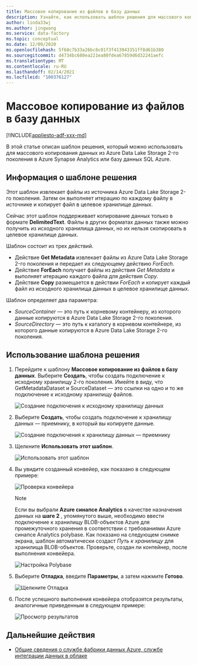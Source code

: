 ```yaml
---
title: Массовое копирование из файлов в базу данных
description: Узнайте, как использовать шаблон решения для массового копирования данных из Azure Data Lake Storage 2-го поколения в Azure Synapse Analytics или базу данных SQL Azure.
author: linda33wj
ms.author: jingwang
ms.service: data-factory
ms.topic: conceptual
ms.date: 12/09/2020
ms.openlocfilehash: 5f68c7b33a26bc8c01f3f413943351ff8d61b380
ms.sourcegitcommit: d4734bc680ea221ea80fdea67859d6d32241aefc
ms.translationtype: MT
ms.contentlocale: ru-RU
ms.lasthandoff: 02/14/2021
ms.locfileid: "100376127"
---
```

# <a name="bulk-copy-from-files-to-database"></a>Массовое копирование из файлов в базу данных

[!INCLUDE[appliesto-adf-xxx-md](includes/appliesto-adf-xxx-md.md)]

В этой статье описан шаблон решения, который можно использовать для массового копирования данных из Azure Data Lake Storage 2-го поколения в Azure Synapse Analytics или базу данных SQL Azure.

## <a name="about-this-solution-template"></a>Информация о шаблоне решения

Этот шаблон извлекает файлы из источника Azure Data Lake Storage 2-го поколения. Затем он выполняет итерацию по каждому файлу в источнике и копирует файл в целевое хранилище данных. 

Сейчас этот шаблон поддерживает копирование данных только в формате **DelimitedText**. Файлы в других форматах данных также можно получить из исходного хранилища данных, но их нельзя скопировать в целевое хранилище данных.  

Шаблон состоит из трех действий.
- Действие **Get Metadata** извлекает файлы из Azure Data Lake Storage 2-го поколения и передает их следующему действию *ForEach*.
- Действие **ForEach** получает файлы из действия *Get Metadata* и выполняет итерацию каждого файла для действия *Copy*.
- Действие **Copy** размещается в действии *ForEach* и копирует каждый файл из исходного хранилища данных в целевое хранилище данных.

Шаблон определяет два параметра:
- *SourceContainer* — это путь к корневому контейнеру, из которого данные копируются в Azure Data Lake Storage 2-го поколения. 
- *SourceDirectory* — это путь к каталогу в корневом контейнере, из которого данные копируются в Azure Data Lake Storage 2-го поколения.

## <a name="how-to-use-this-solution-template"></a>Использование шаблона решения

1. Перейдите к шаблону **Массовое копирование из файлов в базу данных**. Выберите **Создать**, чтобы создать подключение к исходному хранилищу 2-го поколения. Имейте в виду, что GetMetadataDataset и SourceDataset — это ссылки на одно и то же подключение к исходному хранилищу файлов.

    ![Создание подключения к исходному хранилищу данных](media/solution-template-bulk-copy-from-files-to-database/source-connection.png)

2. Выберите **Создать**, чтобы создать подключение к хранилищу данных — приемнику, в который вы копируете данные.

    ![Создание подключения к хранилищу данных — приемнику](media/solution-template-bulk-copy-from-files-to-database/destination-connection.png)
    
3. Щелкните **Использовать этот шаблон**.

    ![Использовать этот шаблон](media/solution-template-bulk-copy-from-files-to-database/use-template.png)
    
4. Вы увидите созданный конвейер, как показано в следующем примере:

    ![Проверка конвейера](media/solution-template-bulk-copy-from-files-to-database/new-pipeline.png)

    > [!NOTE]
    > Если вы выбрали **Azure синапсе Analytics** в качестве назначения данных на **шаге 2** , упомянутого выше, необходимо ввести подключение к хранилищу BLOB-объектов Azure для промежуточного хранения в соответствии с требованиями Azure синапсе Analytics polybase. Как показано на следующем снимке экрана, шаблон автоматически создаст *Путь к хранилищу* для хранилища BLOB-объектов. Проверьте, создан ли контейнер, после выполнения конвейера.
        
    ![Настройка Polybase](media/solution-template-bulk-copy-from-files-to-database/staging-account.png)

5. Выберите **Отладка**, введите **Параметры**, а затем нажмите **Готово**.

    ![Щелкните **Отладка**](media/solution-template-bulk-copy-from-files-to-database/debug-run.png)

6. После успешного выполнения конвейера отобразятся результаты, аналогичные приведенным в следующем примере:

    ![Просмотр результатов](media/solution-template-bulk-copy-from-files-to-database/run-succeeded.png)

       
## <a name="next-steps"></a>Дальнейшие действия

- [Общие сведения о службе фабрики данных Azure, службе интеграции данных в облаке](introduction.md)